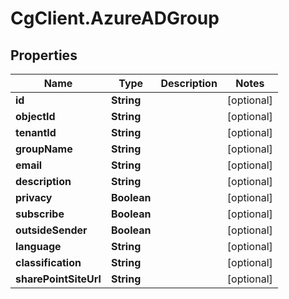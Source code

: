 # CgClient.AzureADGroup

## Properties

Name | Type | Description | Notes
------------ | ------------- | ------------- | -------------
**id** | **String** |  | [optional] 
**objectId** | **String** |  | [optional] 
**tenantId** | **String** |  | [optional] 
**groupName** | **String** |  | [optional] 
**email** | **String** |  | [optional] 
**description** | **String** |  | [optional] 
**privacy** | **Boolean** |  | [optional] 
**subscribe** | **Boolean** |  | [optional] 
**outsideSender** | **Boolean** |  | [optional] 
**language** | **String** |  | [optional] 
**classification** | **String** |  | [optional] 
**sharePointSiteUrl** | **String** |  | [optional] 


